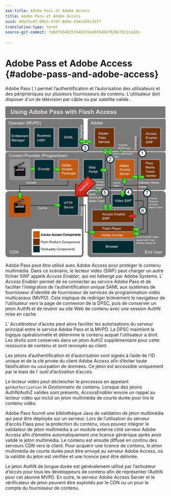 ```yaml
---
seo-title: Adobe Pass et Adobe Access
title: Adobe Pass et Adobe Access
uuid: 09e75cd7-00b3-4f0f-869e-43dc4d5c3bf7
translation-type: tm+mt
source-git-commit: 7e8df034035fe465fbe403949ef828e7811ced2e

---
```



# Adobe Pass et Adobe Access {#adobe-pass-and-adobe-access}

Adobe Pass ( [](https://www.adobe.com/products/adobepass/)) permet l’authentification et l’autorisation des utilisateurs et des périphériques sur plusieurs fournisseurs de contenu. L&#39;utilisateur doit disposer d&#39;un de télévision par câble ou par satellite valide  .

<!--<a id="fig_cln_bc2_44"></a>-->

![](assets/AdobePass_web.png)

Adobe Pass peut être utilisé avec Adobe Access pour protéger le contenu multimédia. Dans ce scénario, le lecteur vidéo (SWF) peut charger un autre fichier SWF appelé *Access Enabler*, qui est hébergé par Adobe Systems. L’ *Access Enabler* permet de se connecter au service Adobe Pass et de faciliter l’intégration de l’authentification unique SAML aux systèmes de fournisseur d’identité de fournisseur de services de programmation vidéo multicanaux (MVPD). Cela implique de rediriger brièvement le navigateur de l’utilisateur vers la page de connexion de la DPSC, puis de conserver un jeton AuthN et de revenir au site Web de contenu avec une session AuthN mise en cache.

L’ *Accélérateur* d’accès peut alors faciliter les autorisations du serveur principal entre le service Adobe Pass et la MVPD. La DPSC maintient la logique opérationnelle et détermine le contenu auquel l&#39;utilisateur a droit. Les droits sont conservés dans un jeton AuthZ supplémentaire pour cette ressource de contenu et sont renvoyés au client.

Les jetons d’authentification et d’autorisation sont signés à l’aide de l’ID unique et de la clé privée du client Adobe Access afin d’éviter toute falsification ou usurpation de données. Ce jeton est accessible uniquement par le biais de l’ *outil d’activation* d’accès.

Le lecteur vidéo peut déclencher le processus en appelant `getAuthorization` le *Gestionnaire de contenu*. Lorsque des jetons AuthN/AuthZ valides sont présents, *AccessEnabler* envoie un rappel au lecteur vidéo qui inclut un jeton multimédia de courte durée pour lire le contenu vidéo.

Adobe Pass fournit une bibliothèque Java de validation de jeton multimédia qui peut être déployée sur un serveur. Lors de l’utilisation du serveur d’accès Flass pour la protection du contenu, vous pouvez intégrer le validateur de jeton multimédia à un module externe côté serveur Adobe Access afin d’émettre automatiquement une licence générique après avoir validé le jeton multimédia. Le contenu est ensuite diffusé en continu des serveurs CDN vers le client. Pour acquérir une licence de contenu, le jeton multimédia de courte durée peut être envoyé au serveur Adobe Access, où la validité du jeton est vérifiée et une licence peut être délivrée.

Le jeton AuthN de longue durée est généralement utilisé par l’activateur *d’accès* pour tous les développeurs de contenu afin de représenter l’AuthN pour cet abonné MVPD. En outre, le serveur Adobe Access Server et le vérificateur de jeton peuvent être exploités par le CDN ou un pour le compte du fournisseur de contenu.
